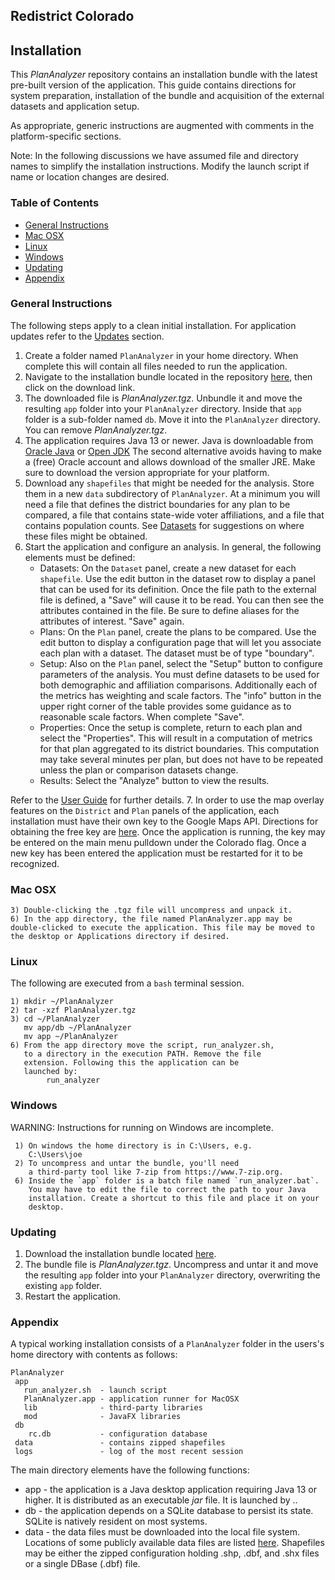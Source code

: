## Redistrict Colorado
## Installation
This *PlanAnalyzer* repository contains an installation bundle with the latest pre-built version of the application.
This guide contains directions for system preparation, installation of the bundle and acquisition of the external datasets and application setup.

As appropriate, generic instructions are augmented with comments in the platform-specific sections.

Note: In the following discussions we have assumed file and directory names to simplify the installation instructions. Modify the launch script if name or location changes are desired.

### Table of Contents <a id="table-of-contents"></a>

 * [General Instructions](#instructions)
 * [Mac OSX](#osx)
 * [Linux](#linux)
 * [Windows](#windows)
 * [Updating](#updates)
 * [Appendix](##appendix)

### General Instructions <a id="instructions"></a>
The following steps apply to a clean initial installation. For application updates refer to the [Updates](#updates) section.

 1. Create a folder named `PlanAnalyzer` in your home directory. When complete this will contain all files needed to run the application.
 2. Navigate to the installation bundle located in the repository [here](/release/PlanAnalyzer.tgz), then click on the download link.
 3. The downloaded file is *PlanAnalyzer.tgz*. Unbundle it and move the resulting `app` folder into your `PlanAnalyzer` directory. Inside that `app` folder is a sub-folder named `db`. Move it into the `PlanAnalyzer` directory. You can remove *PlanAnalyzer.tgz*.
 4. The application requires Java 13 or newer. Java is downloadable from [Oracle Java](https://www.oracle.com/java/technologies/javase-downloads.html) or [Open JDK](https://adoptopenjdk.net/releases.html?variant=openjdk14&jvmVariant=hotspot)
 The second alternative avoids having to make a (free) Oracle account and allows download of the smaller JRE. Make sure to download the version appropriate for your platform.
 5. Download any `shapefiles` that might be needed for the analysis. Store them in a new `data` subdirectory of `PlanAnalyzer`. At a minimum you will need a file that defines the district boundaries for any plan to be compared, a file that contains state-wide voter affiliations, and a file that contains population counts. See [Datasets](https://github.com/chuckcoughlin/redistrict-colorado/tree/master/docs/datasets.md) for suggestions on where these files might be obtained.
 6. Start the application and configure an analysis. In general, the following elements must be defined:
     * Datasets: On the `Dataset` panel, create a new dataset for each `shapefile`. Use the edit button in the dataset row to display a panel that can be used for its definition. Once the file path to the external file is defined, a "Save" will cause it to be read. You can then see the attributes contained in the file. Be sure to define aliases for the attributes of interest. "Save" again.
     * Plans: On the `Plan` panel, create the plans to be compared. Use the edit button to display a configuration page that will let you associate each plan with a dataset. The dataset must be of type "boundary".
     * Setup: Also on the `Plan` panel, select the "Setup" button to configure parameters of the analysis. You must define datasets to be used for both demographic and affiliation comparisons. Additionally each of the metrics has weighting and scale factors. The "info" button in the upper right corner of the table provides some guidance as to reasonable scale factors. When complete "Save".
     * Properties: Once the setup is complete, return to each plan and select the "Properties". This will result in a computation of metrics for that plan aggregated to its district boundaries. This computation may take several minutes per plan, but does not have to be repeated unless the plan or comparison datasets change.
     * Results: Select the "Analyze" button to view the results.  

 Refer to the [User Guide](http://github.com/chuckcoughlin/redistrict-colorado/tree/master/docs/user-guide.md) for further details.
 7. In order to use the map overlay features on the `District` and `Plan` panels of the application, each installation must have their own key to the Google Maps API. Directions for obtaining
 the free key are [here](https://developers.google.com/maps/documentation/javascript/tutorial#api_key). Once the application is running, the key may be entered on the main menu pulldown under the Colorado flag. Once a new key has been entered the application must be restarted for it to be recognized.

### Mac OSX <a id="Appendix"></a>
```
3) Double-clicking the .tgz file will uncompress and unpack it.
6) In the app directory, the file named PlanAnalyzer.app may be double-clicked to execute the application. This file may be moved to the desktop or Applications directory if desired.
```

### Linux <a id="linux"></a>
The following are executed from a `bash` terminal session.
  ```
  1) mkdir ~/PlanAnalyzer
  2) tar -xzf PlanAnalyzer.tgz
  3) cd ~/PlanAnalyzer
     mv app/db ~/PlanAnalyzer
     mv app ~/PlanAnalyzer
  6) From the app directory move the script, run_analyzer.sh,
     to a directory in the execution PATH. Remove the file
     extension. Following this the application can be
     launched by:
          run_analyzer
  ```

### Windows <a id="windows"></a>
WARNING: Instructions for running on Windows are incomplete.
```
 1) On windows the home directory is in C:\Users, e.g.
    C:\Users\joe
 2) To uncompress and untar the bundle, you'll need
    a third-party tool like 7-zip from https://www.7-zip.org.
 6) Inside the `app` folder is a batch file named `run_analyzer.bat`.
    You may have to edit the file to correct the path to your Java
    installation. Create a shortcut to this file and place it on your
    desktop.
```
### Updating <a id="updates"></a>

1. Download the installation bundle located [here](/release/PlanAnalyzer.zip).
2. The bundle file is *PlanAnalyzer.tgz*. Uncompress and untar it and move the resulting `app` folder into your `PlanAnalyzer` directory, overwriting the existing `app` folder.
3. Restart the application.

### Appendix <a id="appendix"></a>
 A typical working installation consists of a  `PlanAnalyzer` folder in the users's home directory with contents as follows:

 ```
PlanAnalyzer
  app
    run_analyzer.sh  - launch script
    PlanAnalyzer.app - application runner for MacOSX
    lib              - third-party libraries
    mod              - JavaFX libraries
  db
     rc.db           - configuration database
  data               - contains zipped shapefiles
  logs               - log of the most recent session
 ```
 The main directory elements have the following functions:           
   * app - the application is a Java desktop application
    requiring Java 13 or higher. It is distributed as an executable
    *jar* file. It is launched by ..
   * db - the application depends on a SQLite database to persist its state. SQLite is natively resident on most systems.
   * data - the data files must be downloaded into the local file system. Locations of some publicly available data files are listed [here](https://github.com/chuckcoughlin/redistrict-colorado/tree/master/docs/datasets.md). Shapefiles may be either the zipped configuration holding .shp, .dbf, and .shx files or a single DBase (.dbf) file.
